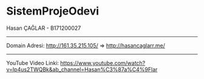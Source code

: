 # SistemProjeOdevi

Hasan ÇAĞLAR - B171200027

---

Domain Adresi: http://161.35.215.105/ => http://hasancaglarr.me/

---

YouTube Video Linki: https://www.youtube.com/watch?v=Ip4us2TWQBk&ab_channel=Hasan%C3%87a%C4%9Flar
